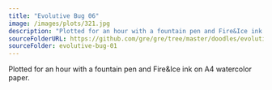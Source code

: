 ```yaml
---
title: "Evolutive Bug 06"
image: /images/plots/321.jpg
description: "Plotted for an hour with a fountain pen and Fire&Ice ink on A4 watercolor paper."
sourceFolderURL: https://github.com/gre/gre/tree/master/doodles/evolutive-bug-01
sourceFolder: evolutive-bug-01
---
```


Plotted for an hour with a fountain pen and Fire&Ice ink on A4 watercolor paper.

